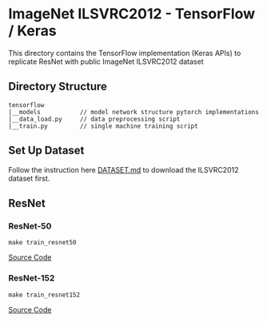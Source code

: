 # ImageNet ILSVRC2012 - TensorFlow / Keras 

This directory contains the TensorFlow implementation (Keras APIs) to replicate ResNet with public ImageNet ILSVRC2012 dataset

## Directory Structure

```
tensorflow
|__models           // model network structure pytorch implementations
|__data_load.py     // data preprocessing script
|__train.py         // single machine training script
```

## Set Up Dataset

Follow the instruction here [DATASET.md](../../Datasets/ILSVRC2012/DATASET.md) to download the ILSVRC2012 dataset first.

## ResNet

### ResNet-50
```
make train_resnet50
```
[Source Code](models/resnet50.py)

### ResNet-152
```
make train_resnet152
```
[Source Code](models/resnet152.py)